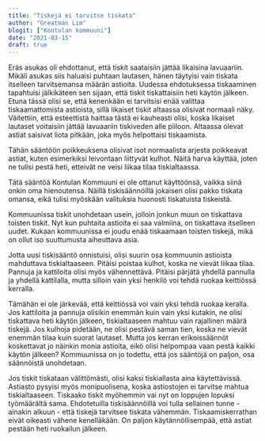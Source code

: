 ```yaml
---
title: "Tiskejä ei tarvitse tiskata"
author: "Greatman Lim"
blogit: ["Kontulan kommuuni"]
date: "2021-03-15"
draft: true
---
```


Eräs asukas oli ehdottanut, että tiskit saataisiin jättää likaisina lavuaariin. Mikäli asukas siis haluaisi puhtaan lautasen, hänen täytyisi vain tiskata itselleen tarvitsemansa määrän astioita. Uudessa ehdotuksessa tiskaaminen tapahtuisi jälkikäteen sen sijaan, että tiskit tiskattaisiin heti käytön jälkeen. Etuna tässä olisi se, että kenenkään ei tarvitsisi enää valittaa tiskaamattomista astioista, sillä likaiset tiskit altaassa olisivat normaali näky. Väitettiin, että esteettistä haittaa tästä ei kauheasti olisi, koska likaiset lautaset voitaisiin jättää lavuaariin tiskiveden alle piiloon. Altaassa olevat astiat saisivat liota pitkään, joka myös helpottaisi tiskaamista.

Tähän sääntöön poikkeuksena olisivat isot normaalista arjesta poikkeavat astiat, kuten esimerkiksi leivontaan liittyvät kulhot. Näitä harva käyttää, joten ne tulisi pestä heti, etteivät ne veisi liikaa tilaa tiskialtaassa.

Tätä sääntöä Kontulan Kommuuni ei ole ottanut käyttöönsä, vaikka siinä onkin oma hienoutensa. Näillä tiskisäännöillä jokaisen olisi pakko tiskata omansa, eikä tulisi myöskään valituksia huonosti tiskatuista tiskeistä.

Kommuunissa tiskit unohdetaan usein, jolloin jonkun muun on tiskattava toisten tiskit. Nyt kun puhtaita astioita ei saa valmiina, on tiskattava itselleen uudet. Kukaan kommuunissa ei joudu enää tiskaamaan toisten tiskejä, mikä on ollut iso suuttumusta aiheuttava asia.

Jotta uusi tiskisääntö onnistuisi, olisi suurin osa kommuunin astioista mahduttava tiskialtaaseen. Pitäisi poistaa kulhot, koska ne vievät liikaa tilaa. Pannuja ja kattiloita olisi myös vähennettävä. Pitäisi pärjätä yhdellä pannulla ja yhdellä kattilalla, mutta silloin vain yksi henkilö voi tehdä ruokaa keittiössä kerralla.

Tämähän ei ole järkevää, että keittiössä voi vain yksi tehdä ruokaa keralla. Jos kattiloita ja pannuja olisikin enemmän kuin vain yksi kutakin, ne olisi tiskattava heti käytön jälkeen, tiskialtaaseen mahtuu vain rajallinen määrä tiskejä. Jos kulhoja pidetään, ne olisi pestävä saman tien, koska ne vievät enemmän tilaa kuin suorat lautaset. Mutta jos kerran erikoissäännöt koskettavat jo näinkin monia astioita, eikö olisi helpompaa vaan pestä kaikki käytön jälkeen? Kommuunissa on jo todettu, että jos sääntöjä on paljon, osa säännöistä unohdetaan.

Jos tiskit tiskataan välittömästi, olisi kaksi tiskiallasta aina käytettävissä. Astiasto pysyisi myös monipuolisena, koska astiostojen ei tarvitse mahtua tiskialtaaseen. Tiskaako tiskit myöhemmin vai nyt on loppujen lopuksi työmäärältä sama. Ehdotetuilla tiskisäännöillä voi tulla sellainen tunne - ainakin alkuun - että tiskejä tarvitsee tiskata vähemmän. Tiskaamiskerrathan eivät oikeasti vähene kenelläkään. On paljon käytännöllisempää, että astiat pestään heti ruokailun jälkeen.
